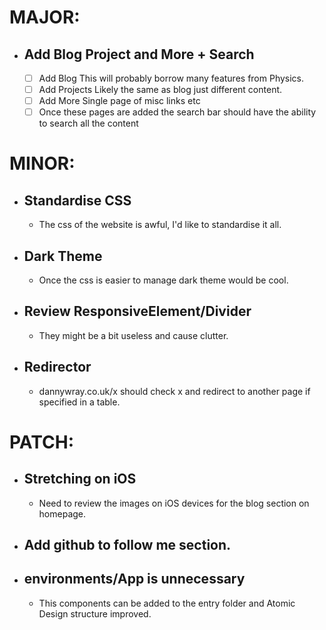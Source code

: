 # MAJOR:

* ## Add Blog Project and More + Search
    - [ ] Add Blog
        This will probably borrow many features from Physics.
    - [ ] Add Projects
        Likely the same as blog just different content.
    - [ ] Add More
        Single page of misc links etc
    - [ ] Once these pages are added the search bar should have the ability to search all the content

# MINOR:

* ## Standardise CSS
    * The css of the website is awful, I'd like to standardise it all.

* ## Dark Theme
    * Once the css is easier to manage dark theme would be cool.

* ## Review ResponsiveElement/Divider
    * They might be a bit useless and cause clutter.

* ## Redirector
    * dannywray.co.uk/x should check x and redirect to another page if specified in a table.


# PATCH:

* ## Stretching on iOS
    * Need to review the images on iOS devices for the blog section on homepage.
 
* ## Add github to follow me section.

* ## environments/App is unnecessary
    * This components can be added to the entry folder and Atomic Design structure improved.
